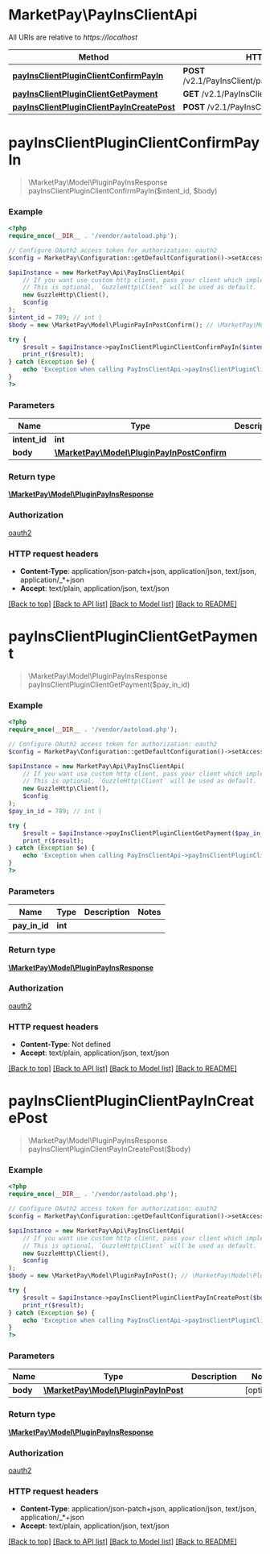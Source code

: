 # MarketPay\PayInsClientApi

All URIs are relative to *https://localhost*

Method | HTTP request | Description
------------- | ------------- | -------------
[**payInsClientPluginClientConfirmPayIn**](PayInsClientApi.md#payInsClientPluginClientConfirmPayIn) | **POST** /v2.1/PayInsClient/payments/{IntentId}/confirm | 
[**payInsClientPluginClientGetPayment**](PayInsClientApi.md#payInsClientPluginClientGetPayment) | **GET** /v2.1/PayInsClient/payments/{PayInId} | 
[**payInsClientPluginClientPayInCreatePost**](PayInsClientApi.md#payInsClientPluginClientPayInCreatePost) | **POST** /v2.1/PayInsClient/payments | 


# **payInsClientPluginClientConfirmPayIn**
> \MarketPay\Model\PluginPayInsResponse payInsClientPluginClientConfirmPayIn($intent_id, $body)



### Example
```php
<?php
require_once(__DIR__ . '/vendor/autoload.php');

// Configure OAuth2 access token for authorization: oauth2
$config = MarketPay\Configuration::getDefaultConfiguration()->setAccessToken('YOUR_ACCESS_TOKEN');

$apiInstance = new MarketPay\Api\PayInsClientApi(
    // If you want use custom http client, pass your client which implements `GuzzleHttp\ClientInterface`.
    // This is optional, `GuzzleHttp\Client` will be used as default.
    new GuzzleHttp\Client(),
    $config
);
$intent_id = 789; // int | 
$body = new \MarketPay\Model\PluginPayInPostConfirm(); // \MarketPay\Model\PluginPayInPostConfirm | 

try {
    $result = $apiInstance->payInsClientPluginClientConfirmPayIn($intent_id, $body);
    print_r($result);
} catch (Exception $e) {
    echo 'Exception when calling PayInsClientApi->payInsClientPluginClientConfirmPayIn: ', $e->getMessage(), PHP_EOL;
}
?>
```

### Parameters

Name | Type | Description  | Notes
------------- | ------------- | ------------- | -------------
 **intent_id** | **int**|  |
 **body** | [**\MarketPay\Model\PluginPayInPostConfirm**](../Model/PluginPayInPostConfirm.md)|  | [optional]

### Return type

[**\MarketPay\Model\PluginPayInsResponse**](../Model/PluginPayInsResponse.md)

### Authorization

[oauth2](../../README.md#oauth2)

### HTTP request headers

 - **Content-Type**: application/json-patch+json, application/json, text/json, application/_*+json
 - **Accept**: text/plain, application/json, text/json

[[Back to top]](#) [[Back to API list]](../../README.md#documentation-for-api-endpoints) [[Back to Model list]](../../README.md#documentation-for-models) [[Back to README]](../../README.md)

# **payInsClientPluginClientGetPayment**
> \MarketPay\Model\PluginPayInsResponse payInsClientPluginClientGetPayment($pay_in_id)



### Example
```php
<?php
require_once(__DIR__ . '/vendor/autoload.php');

// Configure OAuth2 access token for authorization: oauth2
$config = MarketPay\Configuration::getDefaultConfiguration()->setAccessToken('YOUR_ACCESS_TOKEN');

$apiInstance = new MarketPay\Api\PayInsClientApi(
    // If you want use custom http client, pass your client which implements `GuzzleHttp\ClientInterface`.
    // This is optional, `GuzzleHttp\Client` will be used as default.
    new GuzzleHttp\Client(),
    $config
);
$pay_in_id = 789; // int | 

try {
    $result = $apiInstance->payInsClientPluginClientGetPayment($pay_in_id);
    print_r($result);
} catch (Exception $e) {
    echo 'Exception when calling PayInsClientApi->payInsClientPluginClientGetPayment: ', $e->getMessage(), PHP_EOL;
}
?>
```

### Parameters

Name | Type | Description  | Notes
------------- | ------------- | ------------- | -------------
 **pay_in_id** | **int**|  |

### Return type

[**\MarketPay\Model\PluginPayInsResponse**](../Model/PluginPayInsResponse.md)

### Authorization

[oauth2](../../README.md#oauth2)

### HTTP request headers

 - **Content-Type**: Not defined
 - **Accept**: text/plain, application/json, text/json

[[Back to top]](#) [[Back to API list]](../../README.md#documentation-for-api-endpoints) [[Back to Model list]](../../README.md#documentation-for-models) [[Back to README]](../../README.md)

# **payInsClientPluginClientPayInCreatePost**
> \MarketPay\Model\PluginPayInsResponse payInsClientPluginClientPayInCreatePost($body)



### Example
```php
<?php
require_once(__DIR__ . '/vendor/autoload.php');

// Configure OAuth2 access token for authorization: oauth2
$config = MarketPay\Configuration::getDefaultConfiguration()->setAccessToken('YOUR_ACCESS_TOKEN');

$apiInstance = new MarketPay\Api\PayInsClientApi(
    // If you want use custom http client, pass your client which implements `GuzzleHttp\ClientInterface`.
    // This is optional, `GuzzleHttp\Client` will be used as default.
    new GuzzleHttp\Client(),
    $config
);
$body = new \MarketPay\Model\PluginPayInPost(); // \MarketPay\Model\PluginPayInPost | 

try {
    $result = $apiInstance->payInsClientPluginClientPayInCreatePost($body);
    print_r($result);
} catch (Exception $e) {
    echo 'Exception when calling PayInsClientApi->payInsClientPluginClientPayInCreatePost: ', $e->getMessage(), PHP_EOL;
}
?>
```

### Parameters

Name | Type | Description  | Notes
------------- | ------------- | ------------- | -------------
 **body** | [**\MarketPay\Model\PluginPayInPost**](../Model/PluginPayInPost.md)|  | [optional]

### Return type

[**\MarketPay\Model\PluginPayInsResponse**](../Model/PluginPayInsResponse.md)

### Authorization

[oauth2](../../README.md#oauth2)

### HTTP request headers

 - **Content-Type**: application/json-patch+json, application/json, text/json, application/_*+json
 - **Accept**: text/plain, application/json, text/json

[[Back to top]](#) [[Back to API list]](../../README.md#documentation-for-api-endpoints) [[Back to Model list]](../../README.md#documentation-for-models) [[Back to README]](../../README.md)

